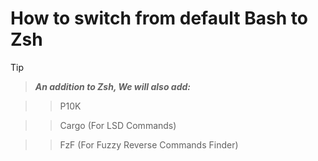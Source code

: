 # How to switch from default Bash to Zsh

> [!TIP]
> 
> > ___An addition to Zsh, We will also add:___
>
> > > P10K
>
> > > Cargo (For LSD Commands)
>
> > > FzF (For Fuzzy Reverse Commands Finder)

